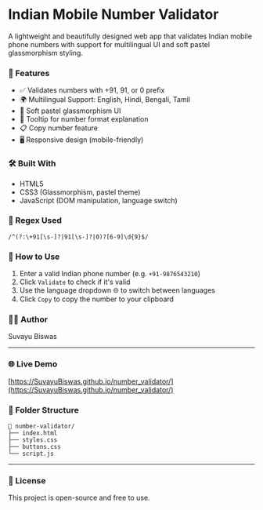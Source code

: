# Indian Mobile Number Validator

A lightweight and beautifully designed web app that validates Indian mobile phone numbers with support for multilingual UI and soft pastel glassmorphism styling.

### 🌟 Features

* ✅ Validates numbers with +91, 91, or 0 prefix
* 🌍 Multilingual Support: English, Hindi, Bengali, Tamil
* 💅 Soft pastel glassmorphism UI
* 🧠 Tooltip for number format explanation
* 📋 Copy number feature
* 🖥️ Responsive design (mobile-friendly)

### 🛠️ Built With

* HTML5
* CSS3 (Glassmorphism, pastel theme)
* JavaScript (DOM manipulation, language switch)

### 🔧 Regex Used

```regex
/^(?:\+91[\s-]?|91[\s-]?|0)?[6-9]\d{9}$/
```

### 🚀 How to Use

1. Enter a valid Indian phone number (e.g. `+91-9876543210`)
2. Click `Validate` to check if it's valid
3. Use the language dropdown 🌐 to switch between languages
4. Click `Copy` to copy the number to your clipboard

### 🧑‍💻 Author

Suvayu Biswas

---

### 🌐 Live Demo

[https://SuvayuBiswas.github.io/number_validator/](https://SuvayuBiswas.github.io/number_validator/)

### 📁 Folder Structure

```
📁 number-validator/
├── index.html
├── styles.css
├── buttons.css
└── script.js
```

---

### 📜 License

This project is open-source and free to use.
